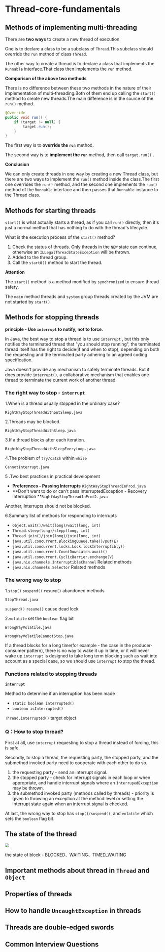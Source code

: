 # Thread-core-fundamentals

## Methods of implementing multi-threading

There are **two ways** to create a new thread of execution.

One is to declare a class to be a subclass of `Thread`.This subclass should override the `run` method of class `Thread`.

The other way to create a thread is to declare a class that implements the `Runnable` interface.That class then implements the `run` method.

**Comparison of the above two methods**

There is no difference between these two methods in the nature of their implementation of multi-threading.Both of them end up calling the `start()` method to create new threads.The main difference is in the source of the `run()` method.

```java
@Override
public void run() {
    if (target != null) {
        target.run();
    }
}
```

The first way is to **override the `run`** method.

The second way is to **implement the `run`** method, then call `target.run()` .

**Conclusion**

We can only create threads in one way by creating a new Thread class, but there are two ways to implement the `run()` method inside the class.The first one overrides the `run()` method, and the second one implements the `run()` method of the `Runnable` interface and then passes that `Runnable` instance to the Thread class.



## Methods for starting threads

`start()`  is what actually starts a thread, as if you call `run()`  directly, then it's just a normal method that has nothing to do with the thread's lifecycle.

What is the execution process of the `start()` method?

1. Check the status of threads. Only threads in the `NEW` state can continue, otherwise an `ILLegalThreadStateException` will be thrown.
2. Added to the thread group.
3. Call the `start0()` method to start the thread.

**Attention**

The `start()` method is a method modified by `synchronized`  to ensure thread safety.

The `main` method threads and `system` group threads created by the JVM are not started by  `start()`



## Methods for stopping threads

**principle - Use `interrupt` to notify, not to force.**

In Java, the best way to stop a thread is to use `interrupt` , but this only notifies the terminated thread that "you should stop running", the terminated thread itself has the right to decide(if and when to stop), depending on both the requesting and the terminated party adhering to an agreed coding specification.

Java doesn't provide any mechanism to safely terminate threads. But it does provide `interrupt()`, a collaborative mechanism that enables one thread to terminate the current work of another thread.

### The right way to stop - `interrupt`

1.When is a thread usually stopped in the ordinary case?

`RightWayStopThreadWithoutSleep.java`

2.Threads may be blocked.

`RightWayStopThreadWithSleep.java`

3.If a thread blocks after each iteration.

`RightWayStopThreadWithSleepEveryLoop.java`

4.The problem of `try/catch` within `while` 

`CannotInterrupt.java`

5 .Two best practices in practical development

- **Preferences - Passing Interrupts** `RightWayStopThreadInProd.java`
- **Don't want to  do or can't pass InterruptedException - Recovery interruption **`RightWayStopThreadInProd2.java`

Another, Interrupts should not be blocked.

6.Summary list of methods for responding to interrupts

- `Object.wait()/wait(long)/wait(long, int)`
- `Thread.sleep(long)/slepp(long, int)`
- `Thread.join()/join(long)/join(long, int)`
- `java.util.concurrent.BlockingQueue.take()/put(E)`
- `java.util.concurrent.locks.Lock.lockInterruptibly()`
- `java.util.concurrent.CountDownLatch.await()`
- `java.util.concurrent.CyclicBarrier.exchange(V)`
- `java.nio.channels.InterruptibleChannel` Related methods
- `java.nio.channels.Selector` Related methods

### The wrong way to stop

1.`stop()` `suspend()`  `resume()` abandoned methods

`StopThread.java`

`suspend()`  `resume()` cause dead lock

2.`volatile` set the `boolean` flag bit

`WrongWayVolatile.java` 

`WrongWayVolatileCannotStop.java`

If a thread blocks for a long time(for example - the case in the producer-consumer pattern), there is no way to wake it up in time, or it will never wake up.`interrupt` is designed to take long term blocking such as wait into account as a special case, so we should use `interrupt` to stop the thread. 

### Functions related to stopping threads

**`interrupt`**

Method to determine if an interruption has been made

- `static boolean interrupted()`
- `boolean isInterrupted()`

`Thread.interrupted()` target object

### Q：How to stop thread?

First at all, use `interrupt` requesting to stop a thread instead of forcing, this is safe.

Secondly, to stop a thread, the requesting party, the stopped party, and the submethod invoked party need to cooperate with each other to do so.

1. the requesting party - send an interrupt signal.
2. the stopped party - check for interrupt signals in each loop or when appropriate, and handle interrupt signals where an `InterrupedException` may be thrown.
3. the submethod invoked party (methods called by threads) -  priority is given to throwing an exception at the method level or setting the interrupt state again when an interrupt signal is checked.

At last, the wrong way to stop has `stop()/suspend()`, and `volatile` which sets the `boolean` flag bit.



## The state of the thread

<img src="C:\Users\sun\Desktop\Study-Notes\Java并发\技术图片\线程的6个状态.png" style="zoom:75%;" />

the state of block - BLOCKED、WAITING、TIMED_WAITING



## Important methods about thread in `Thread` and `Object`





## Properties of threads



## How to handle `UncaughtException` in threads



## Threads are double-edged swords



## Common Interview Questions
